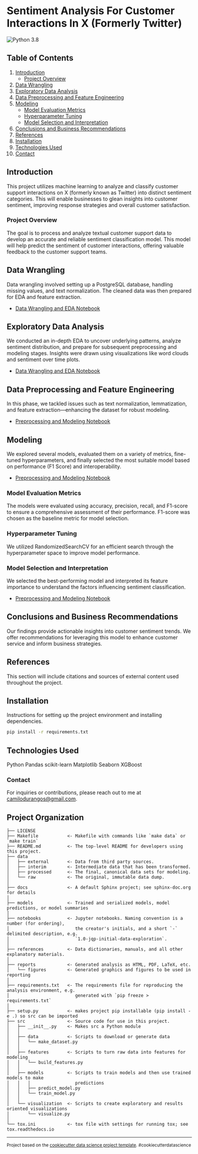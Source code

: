 # Sentiment Analysis For Customer Interactions In X (Formerly Twitter)
![Python 3.8](https://img.shields.io/badge/Python-3.8-blue)

## Table of Contents
1. [Introduction](#introduction)
    - [Project Overview](#project-overview)
2. [Data Wrangling](#data-wrangling)
3. [Exploratory Data Analysis](#exploratory-data-analysis)
4. [Data Preprocessing and Feature Engineering](#data-preprocessing-and-feature-engineering)
5. [Modeling](#modeling)
    - [Model Evaluation Metrics](#model-evaluation-metrics)
    - [Hyperparameter Tuning](#hyperparameter-tuning)
    - [Model Selection and Interpretation](#model-selection-and-interpretation)
6. [Conclusions and Business Recommendations](#conclusions-and-business-recommendations)
7. [References](#references)
8. [Installation](#installation)
9. [Technologies Used](#technologies-used)
10. [Contact](#contact)

## Introduction
This project utilizes machine learning to analyze and classify customer support interactions on X (formerly known as Twitter) into distinct sentiment categories. This will enable businesses to glean insights into customer sentiment, improving response strategies and overall customer satisfaction.

### Project Overview
The goal is to process and analyze textual customer support data to develop an accurate and reliable sentiment classification model. This model will help predict the sentiment of customer interactions, offering valuable feedback to the customer support teams.

## Data Wrangling
Data wrangling involved setting up a PostgreSQL database, handling missing values, and text normalization. The cleaned data was then prepared for EDA and feature extraction.
- [Data Wrangling and EDA Notebook](/notebooks/data-wrangling-cleaning.ipynb)

## Exploratory Data Analysis
We conducted an in-depth EDA to uncover underlying patterns, analyze sentiment distribution, and prepare for subsequent preprocessing and modeling stages. Insights were drawn using visualizations like word clouds and sentiment over time plots.
- [Data Wrangling and EDA Notebook](/notebooks/data-wrangling-cleaning.ipynb)

## Data Preprocessing and Feature Engineering
In this phase, we tackled issues such as text normalization, lemmatization, and feature extraction—enhancing the dataset for robust modeling.
- [Preprocessing and Modeling Notebook](notebooks/text-preprocessing-modeling.ipynb)

## Modeling
We explored several models, evaluated them on a variety of metrics, fine-tuned hyperparameters, and finally selected the most suitable model based on performance (F1 Score) and interoperability.
- [Preprocessing and Modeling Notebook](notebooks/text-preprocessing-modeling.ipynb)

### Model Evaluation Metrics
The models were evaluated using accuracy, precision, recall, and F1-score to ensure a comprehensive assessment of their performance. F1-score was chosen as the baseline metric for model selection.

### Hyperparameter Tuning
We utilized RandomizedSearchCV for an efficient search through the hyperparameter space to improve model performance.

### Model Selection and Interpretation
We selected the best-performing model and interpreted its feature importance to understand the factors influencing sentiment classification.
- [Preprocessing and Modeling Notebook](notebooks/text-preprocessing-modeling.ipynb)

## Conclusions and Business Recommendations
Our findings provide actionable insights into customer sentiment trends. We offer recommendations for leveraging this model to enhance customer service and inform business strategies.

## References
This section will include citations and sources of external content used throughout the project.

## Installation
Instructions for setting up the project environment and installing dependencies.

```bash
pip install -r requirements.txt
```
## Technologies Used
Python
Pandas
scikit-learn
Matplotlib
Seaborn
XGBoost

### Contact
For inquiries or contributions, please reach out to me at camilodurangos@gmail.com.

Project Organization
------------

    ├── LICENSE
    ├── Makefile           <- Makefile with commands like `make data` or `make train`
    ├── README.md          <- The top-level README for developers using this project.
    ├── data
    │   ├── external       <- Data from third party sources.
    │   ├── interim        <- Intermediate data that has been transformed.
    │   ├── processed      <- The final, canonical data sets for modeling.
    │   └── raw            <- The original, immutable data dump.
    │
    ├── docs               <- A default Sphinx project; see sphinx-doc.org for details
    │
    ├── models             <- Trained and serialized models, model predictions, or model summaries
    │
    ├── notebooks          <- Jupyter notebooks. Naming convention is a number (for ordering),
    │                         the creator's initials, and a short `-` delimited description, e.g.
    │                         `1.0-jqp-initial-data-exploration`.
    │
    ├── references         <- Data dictionaries, manuals, and all other explanatory materials.
    │
    ├── reports            <- Generated analysis as HTML, PDF, LaTeX, etc.
    │   └── figures        <- Generated graphics and figures to be used in reporting
    │
    ├── requirements.txt   <- The requirements file for reproducing the analysis environment, e.g.
    │                         generated with `pip freeze > requirements.txt`
    │
    ├── setup.py           <- makes project pip installable (pip install -e .) so src can be imported
    ├── src                <- Source code for use in this project.
    │   ├── __init__.py    <- Makes src a Python module
    │   │
    │   ├── data           <- Scripts to download or generate data
    │   │   └── make_dataset.py
    │   │
    │   ├── features       <- Scripts to turn raw data into features for modeling
    │   │   └── build_features.py
    │   │
    │   ├── models         <- Scripts to train models and then use trained models to make
    │   │   │                 predictions
    │   │   ├── predict_model.py
    │   │   └── train_model.py
    │   │
    │   └── visualization  <- Scripts to create exploratory and results oriented visualizations
    │       └── visualize.py
    │
    └── tox.ini            <- tox file with settings for running tox; see tox.readthedocs.io


--------

<p><small>Project based on the <a target="_blank" href="https://drivendata.github.io/cookiecutter-data-science/">cookiecutter data science project template</a>. #cookiecutterdatascience</small></p>
